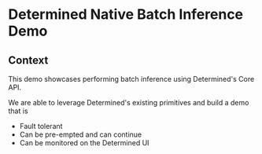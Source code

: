# Determined Native Batch Inference Demo
## Context
This demo showcases performing batch inference using Determined's Core API.

We are able to leverage Determined's existing primitives and build a demo that is
- Fault tolerant
- Can be pre-empted and can continue
- Can be monitored on the Determined UI
